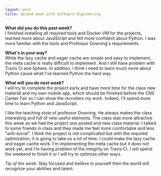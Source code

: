```yaml
---
layout: post
title: Second week with Software Engineering
---
```


<b>What did you do this past week?</b><br>
I finished installing all required tools and Docker VM for the projects, learned more about JavaScript and felt more confident about Python. I was more familiar with the tools and Professor Downing's requirements.

<b>What's in your way?</b><br>
While the lazy cache and eager cache are simple and easy to implement, the meta cache is really difficult to implement. And I still have problem with Travis CI and Sphere. In addition, I think I need to learn much more about Python cause what I've learned Python the hard way.

<b>What will you do next week?</b><br>
I will try to complete the project early and have more time for the class new material and my own mobile app, which should be finished before the CNS Career Fair so I can show the recruiters my work. Indeed, I'll spend more time to learn Python and JavaScript.<br>

I like the teaching style of professor Downing. He always makes the class interesting and full of new useful elements. The class was more attractive this week as we had the project one posted and new class material. I talked to some friends in class and they made me feel more comfortable and less "anti-social". I think the project is not complicated but with the required optimization, it is going to take us a lot of time. I could make the lazy cache and eager cache work. I'm implementing the meta cache but it does not work yet, and I'm having problem of the integrity on Travis CI. I will spend the weekend to finish it or I will try to optimize other ways.<br>

<i>Tip of the week:</i> Stay focused and believe in yourself then the world will recognize your abilities and talent.
